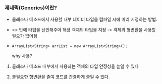 ### 제네릭(Generics)이란?

- 클래스나 메소드에서 사용할 내부 데이터 타입을 컴파일 시에 미리 지정하는 방법.

- <> 안에 타입을 선언해주어 해당 객체의 타입을 지정 -> 객체의 형변환을 사용할 필요가 없어짐

- `ArrayList<String> arrList = new ArrayList<String>();`

  why 사용?
  
1. 클래스나 메소드 내부에서 사용되는 객체의 타입 안정성을 높일 수 있다

2. 불필요한 형변환을 줄여 코드를 간결하게 줄일 수 있다.
